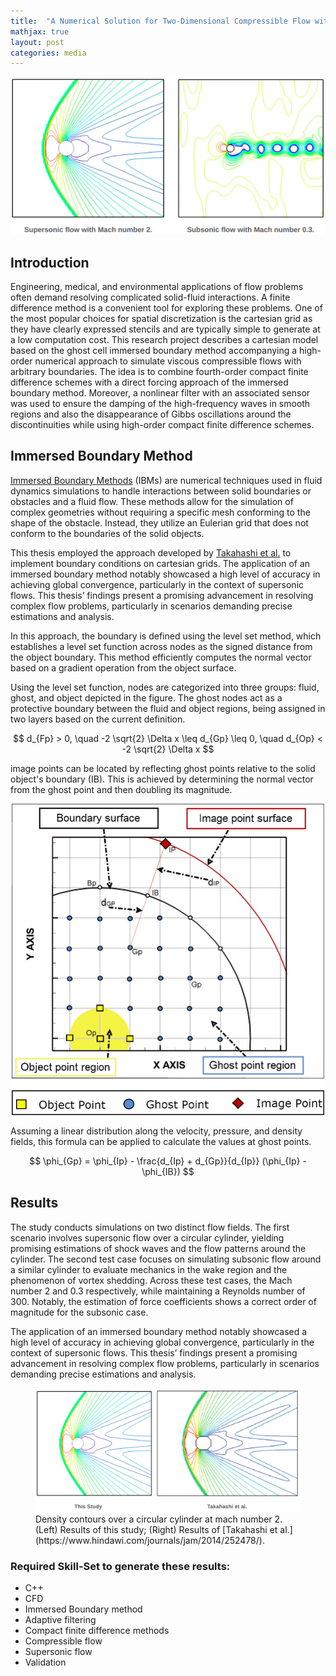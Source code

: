 ```yaml
---
title:  "A Numerical Solution for Two-Dimensional Compressible Flow with a High-order Compact Finite Difference Scheme using Immersed Boundary method"
mathjax: true
layout: post
categories: media
---
```


![Desnity Contours](/images/ibm_contours_top.png)


## Introduction

Engineering, medical, and environmental applications of flow problems often demand resolving complicated solid-fluid interactions. A finite difference method is a convenient tool for exploring these problems. One of the most popular choices for spatial discretization is the cartesian grid as they have clearly expressed stencils and are typically simple to generate at a low computation cost. This research project describes a cartesian model based on the ghost cell immersed boundary method accompanying a high-order numerical approach to simulate viscous compressible flows with arbitrary boundaries. The idea is to combine fourth-order compact finite difference schemes with a direct forcing approach of the immersed boundary method. Moreover, a nonlinear filter with an associated sensor was used to ensure the damping of the high-frequency waves in smooth regions and also the disappearance of Gibbs oscillations around the discontinuities while using high-order compact finite difference schemes.

## Immersed Boundary Method

[Immersed Boundary Methods](https://en.wikipedia.org/wiki/Immersed_boundary_method) (IBMs) are numerical techniques used in fluid dynamics simulations to handle interactions between solid boundaries or obstacles and a fluid flow. These methods allow for the simulation of complex geometries without requiring a specific mesh conforming to the shape of the obstacle. Instead, they utilize an Eulerian grid that does not conform to the boundaries of the solid objects.

This thesis employed the approach developed by [Takahashi et al.](https://doi.org/10.1155/2014/252478) to implement boundary conditions on cartesian grids. The application of an immersed boundary method notably showcased a high level of accuracy in achieving global convergence, particularly in the context of supersonic flows. This thesis’ findings present a promising advancement in resolving complex flow problems, particularly in scenarios demanding precise estimations and analysis.

In this approach, the boundary is defined using the level set method, which establishes a level set function across nodes as the signed distance from the object boundary. This method efficiently computes the normal vector based on a gradient operation from the object surface. 

Using the level set function, nodes are categorized into three groups: fluid, ghost, and object depicted in the figure. The ghost nodes act as a protective boundary between the fluid and object regions, being assigned in two layers based on the current definition.

$$ d_{Fp} > 0, \quad  -2 \sqrt{2} \Delta x \leq d_{Gp} \leq 0, \quad d_{Op} < -2 \sqrt{2} \Delta x $$

image points can be located by reflecting ghost points relative to the solid object's boundary (IB). This is achieved by determining the normal vector from the ghost point and then doubling its magnitude.

<img src="/images/ibm_ibm.jpg" alt="Picture" width="500" style="display: block; margin: 0 auto" />

Assuming a linear distribution along the velocity, pressure, and density fields, this formula can be applied to calculate the values at ghost points.

$$ \phi_{Gp} = \phi_{Ip} - \frac{d_{Ip} + d_{Gp}}{d_{Ip}} (\phi_{Ip} - \phi_{IB}) $$


## Results

The study conducts simulations on two distinct flow fields. The first scenario involves supersonic flow over a circular cylinder, yielding promising estimations of shock waves and the flow patterns around the cylinder. The second test case focuses on simulating subsonic flow around a similar cylinder to evaluate mechanics in the wake region and the phenomenon of vortex shedding. Across these test cases, the Mach number 2 and 0.3 respectively, while maintaining a Reynolds number of 300. Notably, the estimation of force coefficients shows a correct order of magnitude for the subsonic case.

The application of an immersed boundary method notably showcased a high level of accuracy in achieving global convergence, particularly in the context of supersonic flows. This thesis’ findings present a promising advancement in resolving complex flow problems, particularly in scenarios demanding precise estimations and analysis.

<figure>
    <img src="/images/ibm_supcontcompare.png"
         alt="Supersonic Contours">
    <figcaption>Density contours over a circular cylinder at mach number 2. (Left) Results of this study; (Right) Results of [Takahashi et al.](https://www.hindawi.com/journals/jam/2014/252478/).</figcaption>
</figure>

### Required Skill-Set to generate these results:

- C++
- CFD
- Immersed Boundary method
- Adaptive filtering
- Compact finite difference methods
- Compressible flow
- Supersonic flow
- Validation
